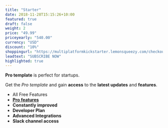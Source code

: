 ```yaml
---
title: "Starter"
date: 2018-11-28T15:15:26+10:00
featured: true
draft: false
weight: 2
price: "49.99"
priceyearly: "540.00"
currency: "USD"
discount: "10%"
shoppingurl: "https://multiplatformkickstarter.lemonsqueezy.com/checkout/buy/cb91765d-b736-4c8d-a5a0-2d07ddf2e87b"
leadtext: "SUBSCRIBE NOW"
highlighted: true
---
```


**Pro template** is perfect for startups. 

Get the *Pro template* and gain **access** to the **latest updates** and **features**.

* All Free Features
* **[Pro features](/features)**
* **Constantly improved**
* **Developer Plan**
* **Advanced Integrations**
* **Slack channel access**

